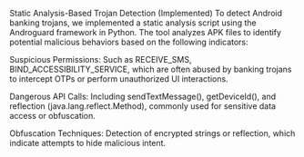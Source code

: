 Static Analysis-Based Trojan Detection (Implemented)
To detect Android banking trojans, we implemented a static analysis script using the Androguard framework in Python. The tool analyzes APK files to identify potential malicious behaviors based on the following indicators:

Suspicious Permissions: Such as RECEIVE_SMS, BIND_ACCESSIBILITY_SERVICE, which are often abused by banking trojans to intercept OTPs or perform unauthorized UI interactions.

Dangerous API Calls: Including sendTextMessage(), getDeviceId(), and reflection (java.lang.reflect.Method), commonly used for sensitive data access or obfuscation.

Obfuscation Techniques: Detection of encrypted strings or reflection, which indicate attempts to hide malicious intent.
